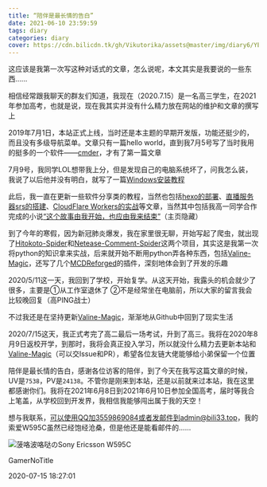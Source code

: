 ```yaml
---
title: “陪伴是最长情的告白”
date: 2021-06-10 23:59:59
tags: diary
categories: diary
cover: https://cdn.bilicdn.tk/gh/Vikutorika/assets@master/img/diary6/YESICAN.jpg
---
```


这应该是我第一次写这种对话式的文章，怎么说呢，本文其实是我要说的一些东西……

相信经常跟我聊天的群友们知道，我现在（2020.7.15）是一名高三学生，在2021年参加高考，也就是说，现在我其实并没有什么精力放在网站的维护和文章的撰写上

2019年7月1日，本站正式上线，当时还是本主题的早期开发版，功能还挺少的，而且没有多级导航菜单。文章只有一篇hello world，直到我7月5号写了当时我用的挺多的一个软件——[cmder](https://bili33.top/2019/07/05/cmder/)，才有了第一篇文章

7月9号，我同学LOL想带我上分，但是发现自己的电脑系统坏了，问我怎么装，我说了以后他并没有明白，就写了一篇[Windows安装教程](https://bili33.top/2019/07/09/Windows-Setup/)

此后，我一直在更新一些软件分享类的教程，当然也包括[hexo的部署](https://bili33.top/2019/09/07/hexo-deploy-guide/)、[直播服务器srs的搭建](https://bili33.top/2019/09/19/srs/)、[CloudFlare Workers的实战](https://bili33.top/2019/10/25/CloudFlare-Workers-Section1/)等文章，当然其中包括我高一同学合作完成的小说[“这个故事由我开始，也应由我来结束”](https://bili33.top/2019/07/13/666/)（主页隐藏）

到了今年的寒假，因为新冠肺炎爆发，我在家里很无聊，开始写起了爬虫，就出现了[Hitokoto-Spider](https://bili33.top/2020/02/11/Hitokoto-Spider/)和[Netease-Comment-Spider](https://bili33.top/2020/02/17/Netease-Comment-Spider/)这两个项目，其实这是我第一次将python的知识拿来实战，后来就开始不断用python弄各种东西，包括[Valine-Magic](https://bili33.top/2020/04/19/Valine-Magic/)，还写了几个[MCDReforged](https://bili33.top/2020/05/30/MCDR-Usage/)的插件，深刻地体会到了开发的乐趣

2020/5/11这一天，我回到了学校，开始复学。从这天开始，我露头的机会就少了很多，主要是①从工作室退休了 ②不是经常坐在电脑前，所以大家的留言我会比较晚回复（高PING战士）

不过我还是在坚持更新[Valine-Magic](https://bili33.top/2020/04/19/Valine-Magic/)，渐渐地从Github中回到了现实生活

2020/7/15这天，我正式考完了高二最后一场考试，升到了高三。我将在2020年8月9日返校开学，到那时，我将会真正投入学习，所以就没什么精力去更新本站和[Valine-Magic](https://bili33.top/2020/04/19/Valine-Magic/)（可以交Issue和PR），希望各位友链大佬能够给小弟保留一个位置

陪伴是最长情的告白，感谢各位访客的陪伴，到了今天在我写这篇文章的时候，UV是`7538`，PV是`24138`。不管你是刚来到本站，还是以前就来过本站，我在这里都感谢你们。我将在2021年6月8日到2021年6月10日参加全国高考，届时等我合上笔盖，从学校回到开发界，我相信我能够闯出属于我的天空！

想与我联系，可以使用QQ加3559869084或者发邮件到admin@bili33.top，我的索爱W595C虽然已经饱经沧桑，但是他还是能看邮件的……

![菠咯波咯哒のSony Ericsson W595C](https://cdn.bilicdn.tk/gh/Vikutorika/assets@master/img/diary6/Sony-Ericsson-W595C.jpg)

GamerNoTitle

2020-07-15 18:27:01

